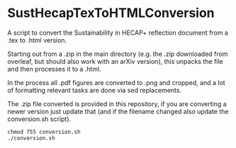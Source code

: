 # SustHecapTexToHTMLConversion
A script to convert the Sustainability in HECAP+ reflection document from a .tex to .html version.

Starting out from a .zip in the main directory (e.g. the .zip downloaded from overleaf, but should also work with an arXiv version), this unpacks the file and then processes it to a .html.

In the process all .pdf figures are converted to .png and cropped, and a lot of formatting relevant tasks are done via sed replacements.

The .zip file converted is provided in this repository, if you are converting a newer version just update that (and if the filename changed also update the conversion.sh script).

```
chmod 755 conversion.sh
./conversion.sh
```


